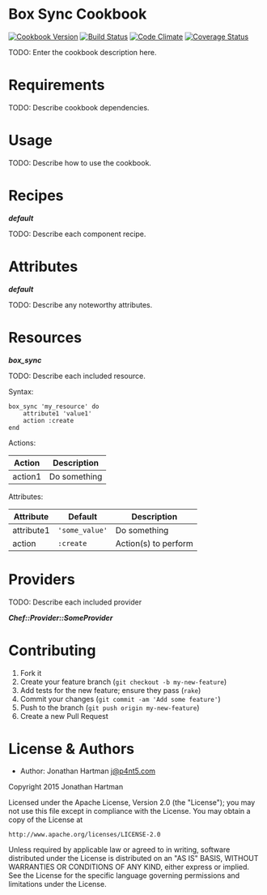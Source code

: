 Box Sync Cookbook
=================
[![Cookbook Version](https://img.shields.io/cookbook/v/box-sync.svg)][cookbook]
[![Build Status](https://img.shields.io/travis/RoboticCheese/box-sync-chef.svg)][travis]
[![Code Climate](https://img.shields.io/codeclimate/github/RoboticCheese/box-sync-chef.svg)][codeclimate]
[![Coverage Status](https://img.shields.io/coveralls/RoboticCheese/box-sync-chef.svg)][coveralls]

[cookbook]: https://supermarket.chef.io/cookbooks/box-sync
[travis]: https://travis-ci.org/RoboticCheese/box-sync-chef
[codeclimate]: https://codeclimate.com/github/RoboticCheese/box-sync-chef
[coveralls]: https://coveralls.io/r/RoboticCheese/box-sync-chef

TODO: Enter the cookbook description here.

Requirements
============

TODO: Describe cookbook dependencies.

Usage
=====

TODO: Describe how to use the cookbook.

Recipes
=======

***default***

TODO: Describe each component recipe.

Attributes
==========

***default***

TODO: Describe any noteworthy attributes.

Resources
=========

***box_sync***

TODO: Describe each included resource.

Syntax:

    box_sync 'my_resource' do
        attribute1 'value1'
        action :create
    end

Actions:

| Action  | Description  |
|---------|--------------|
| action1 | Do something |

Attributes:

| Attribute  | Default        | Description          |
|------------|----------------|----------------------|
| attribute1 | `'some_value'` | Do something         |
| action     | `:create`      | Action(s) to perform |

Providers
=========

TODO: Describe each included provider

***Chef::Provider::SomeProvider***

Contributing
============

1. Fork it
2. Create your feature branch (`git checkout -b my-new-feature`)
3. Add tests for the new feature; ensure they pass (`rake`)
4. Commit your changes (`git commit -am 'Add some feature'`)
5. Push to the branch (`git push origin my-new-feature`)
6. Create a new Pull Request

License & Authors
=================
- Author: Jonathan Hartman <j@p4nt5.com>

Copyright 2015 Jonathan Hartman

Licensed under the Apache License, Version 2.0 (the "License");
you may not use this file except in compliance with the License.
You may obtain a copy of the License at

    http://www.apache.org/licenses/LICENSE-2.0

Unless required by applicable law or agreed to in writing, software
distributed under the License is distributed on an "AS IS" BASIS,
WITHOUT WARRANTIES OR CONDITIONS OF ANY KIND, either express or implied.
See the License for the specific language governing permissions and
limitations under the License.
